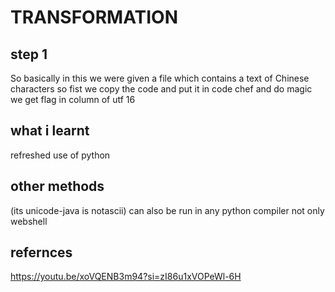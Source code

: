# TRANSFORMATION
## step 1
So basically in this we were given a file which contains a text of Chinese characters so fist we 
copy the code and put it in code chef and do magic we get flag in column of utf 16

## what i learnt
refreshed use of python
## other methods
(its unicode-java is notascii)
can also be run in any python compiler not only webshell
## refernces
https://youtu.be/xoVQENB3m94?si=zI86u1xVOPeWl-6H
